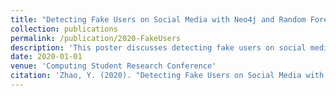 ```yaml
---
title: "Detecting Fake Users on Social Media with Neo4j and Random Forest Classifier"
collection: publications
permalink: /publication/2020-FakeUsers
description: 'This poster discusses detecting fake users on social media with Neo4j and Random Forest Classifier.'
date: 2020-01-01
venue: 'Computing Student Research Conference'
citation: 'Zhao, Y. (2020). "Detecting Fake Users on Social Media with Neo4j and Random Forest Classifier." <i>Computing Student Research Conference<i>, Queen’s University. (poster).'
---
```


